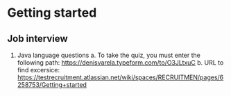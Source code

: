 
# Getting started
## Job interview

1. Java language questions
a. To take the quiz, you must enter the following path: https://denisvarela.typeform.com/to/O3JLtxuC
b.  URL to find excersice: https://testrecruitment.atlassian.net/wiki/spaces/RECRUITMEN/pages/6258753/Getting+started
